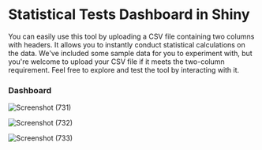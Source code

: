 # Statistical Tests Dashboard in Shiny

You can easily use this tool by uploading a CSV file containing two columns with headers. It allows you to instantly conduct statistical calculations on the data. We've included some sample data for you to experiment with, but you're welcome to upload your CSV file if it meets the two-column requirement. Feel free to explore and test the tool by interacting with it.

### Dashboard 
![Screenshot (731)](https://github.com/Divyjoshi/Hypothesis-R-Shiny-Dashboard/assets/75930738/519fcef4-6e0a-4163-9e3c-448d24447fd0)


![Screenshot (732)](https://github.com/Divyjoshi/Hypothesis-R-Shiny-Dashboard/assets/75930738/86d8edc4-11cc-47c5-bbcb-be9ff571bc06)



![Screenshot (733)](https://github.com/Divyjoshi/Hypothesis-R-Shiny-Dashboard/assets/75930738/9951b779-d94a-4ea6-bef3-d0fefc0653a9)




